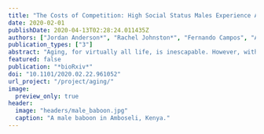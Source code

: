 ```yaml
---
title: "The Costs of Competition: High Social Status Males Experience Accelerated Epigenetic Aging in Wild Baboons"
date: 2020-02-01
publishDate: 2020-04-13T02:28:24.011435Z
authors: ["Jordan Anderson*", "Rachel Johnston*", "Fernando Campos", "Amanda J Lea", "Tawni N Voyles", "Mercy Y Akinyi", "Susan Alberts", "Elizabeth Archie", "Jenny Tung"]
publication_types: ["3"]
abstract: "Aging, for virtually all life, is inescapable. However, within species and populations, rates of biological aging (i.e., physical decline with age) vary across individuals. Understanding sources of variation in biological aging is therefore central to understanding the biodemography of natural populations. Here, we constructed a DNA methylation-based predictor of chronological age for a population of wild baboons in which behavioral, ecological, and life history data have been collected for almost 50 years (N = 277 blood samples from 245 individuals, including 30 who were longitudinally sampled). Consistent with findings in humans and model organisms, DNA methylation patterns exhibit a strong, clock-like association with chronological age, but individuals are often predicted to be somewhat older or younger than their known age. However, the two most robust predictors of lifespan described for this population—cumulative early adversity and social bond strength—do not explain this deviation. Instead, the single most predictive factor is male dominance rank: high-ranking males are predicted to be biologically older than their true chronological age, such that alpha males appear to be nearly a year older than their known age. Longitudinal sampling indicates that males who climb the social hierarchy subsequently look epigenetically \"older,\" likely reflecting the high energetic costs of rank attainment and maintenance in male baboons. Together, our results indicate that environmental effects on survival and epigenetic age can be disjunct, and that achieving high rank for male baboons—the best predictor of reproductive success—imposes physiological costs consistent with a \"live fast, die young\" life history strategy."
featured: false
publication: "*bioRxiv*"
doi: "10.1101/2020.02.22.961052"
url_project: "/project/aging/"
image:
  preview_only: true
header:
  image: "headers/male_baboon.jpg"
  caption: "A male baboon in Amboseli, Kenya."
---
```


<div data-badge-details="right" data-badge-type="donut" data-doi="10.1101/2020.02.22.961052" data-hide-no-mentions="true" class="altmetric-embed"></div>
